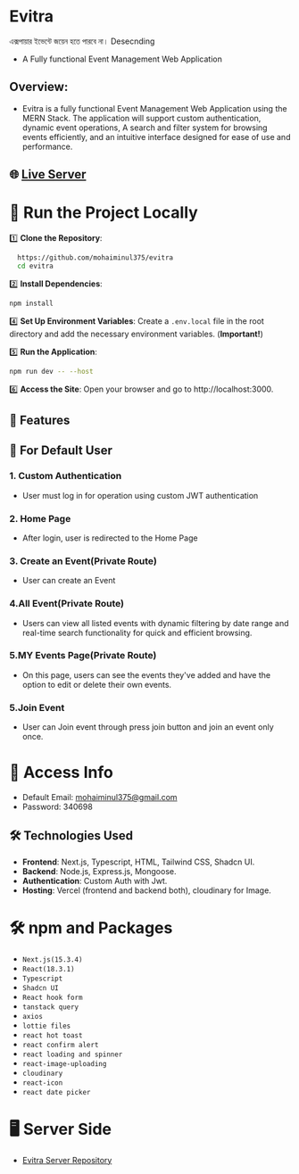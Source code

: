 # Evitra
এক্সপায়ার ইভেন্টে জয়েন হতে পারবে না।
Desecnding
- A Fully functional Event Management Web Application

## Overview:

- Evitra is a fully functional Event Management Web Application using the MERN Stack. The application will support custom authentication, dynamic event operations, A search and filter system for browsing events efficiently, and an intuitive interface designed for ease of use and performance.

## 🌐 [Live Server](https://evitra-client.vercel.app/)

# 🔧 Run the Project Locally

1️⃣ **Clone the Repository**:

```sh
  https://github.com/mohaiminul375/evitra
  cd evitra
```

2️⃣ **Install Dependencies**:

```sh
npm install
```

4️⃣ **Set Up Environment Variables**: Create a `.env.local` file in the root directory and add the necessary environment variables. (**Important!**)

5️⃣ **Run the Application**:

```sh
npm run dev -- --host
```

6️⃣ **Access the Site**: Open your browser and go to http://localhost:3000.

## 🚀 Features

## 👤 For Default User

### 1. Custom Authentication

- User must log in for operation using custom JWT authentication

### 2. Home Page

- After login, user is redirected to the Home Page

### 3. Create an Event(Private Route)

- User can create an Event

### 4.All Event(Private Route)

- Users can view all listed events with dynamic filtering by date range and real-time search functionality for quick and efficient browsing.

### 5.MY Events Page(Private Route)

- On this page, users can see the events they've added and have the option to edit or delete their own events.

### 5.Join Event

- User can Join event through press join button and join an event only once.

<!-- ### 6.Update Profile

- User can update their profile only name and image -->

# 🔐 Access Info

- Default Email: mohaiminul375@gmail.com
- Password: 340698

## 🛠️ Technologies Used

- **Frontend**: Next.js, Typescript, HTML, Tailwind CSS, Shadcn UI.
- **Backend**: Node.js, Express.js, Mongoose.
- **Authentication**: Custom Auth with Jwt.
- **Hosting**: Vercel (frontend and backend both), cloudinary for Image.

# 🛠️ npm and Packages

- `Next.js(15.3.4)`
- `React(18.3.1)`
- `Typescript`
- `Shadcn UI`
- `React hook form`
- `tanstack query`
- `axios`
- `lottie files`
- `react hot toast`
- `react confirm alert`
- `react loading and spinner`
- `react-image-uploading`
- `cloudinary`
- `react-icon`
- `react date picker`

# 🖥️ Server Side

- [Evitra Server Repository](https://github.com/mohaiminul375/evitra-server)
